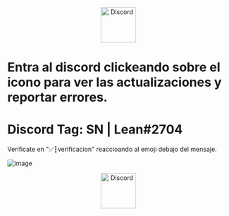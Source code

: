 <div align="center">
  <a href="https://discord.gg/gxz8fayYvG">
    <img src="https://user-images.githubusercontent.com/59381835/92191514-d649ad80-ee18-11ea-9bc4-e95c7a122a99.png" alt="Discord" width="80"/>
  </a>
</div>

# Entra al discord clickeando sobre el icono para ver las actualizaciones y reportar errores.

# Discord Tag: SN | Lean#2704

Verificate en "✅┇verificacion" reaccioando al emoji debajo del mensaje.

![image](https://media.discordapp.net/attachments/813506606284800040/830151714085797918/unknown.png?width=486&height=203)

<div align="center">
  <a href="https://discord.gg/gxz8fayYvG">
    <img src="https://user-images.githubusercontent.com/59381835/92191514-d649ad80-ee18-11ea-9bc4-e95c7a122a99.png" alt="Discord" width="80"/>
  </a>
</div>

